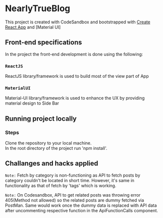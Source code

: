 # NearlyTrueBlog
This project is created with CodeSandbox and bootstrapped with [Create React App](https://github.com/facebook/create-react-app) and [Material UI]

## Front-end specifications

In the project the front-end development is done using the following:

### `ReactJS`

ReactJS library/framework is used to build most of the view part of App

### `MaterialUI`

Material-UI library/framework is used to enhance the UX by providing material design to Side Bar

## Running project locally

### Steps

Clone the repository to your local machine.  
In the root directory of the project run 'npm install'. 

## Challanges and hacks applied

`Note:` Fetch by category is non-functioning as API to fetch posts by category couldn't be located in short time. 
 However, it's same in functionality as that of fetch by 'tags' which is working.

 `Note:` On Codesandbox, API to get related posts was throwing error 405(Method not allowed) so the related posts are dummy fetched via PostMan.
 Same would work once the dummy data is replaced with API data after uncommenting respective function in the ApiFunctionCalls component.